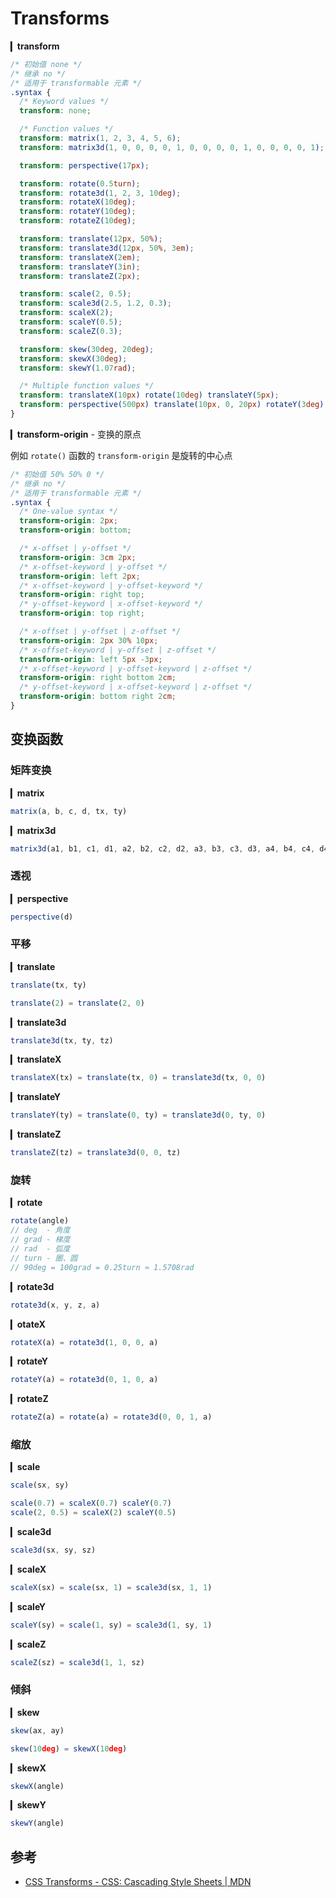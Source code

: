 # Transforms

▎**transform**

```css
/* 初始值 none */
/* 继承 no */
/* 适用于 transformable 元素 */
.syntax {
  /* Keyword values */
  transform: none;

  /* Function values */
  transform: matrix(1, 2, 3, 4, 5, 6);
  transform: matrix3d(1, 0, 0, 0, 0, 1, 0, 0, 0, 0, 1, 0, 0, 0, 0, 1);

  transform: perspective(17px);

  transform: rotate(0.5turn);
  transform: rotate3d(1, 2, 3, 10deg);
  transform: rotateX(10deg);
  transform: rotateY(10deg);
  transform: rotateZ(10deg);

  transform: translate(12px, 50%);
  transform: translate3d(12px, 50%, 3em);
  transform: translateX(2em);
  transform: translateY(3in);
  transform: translateZ(2px);

  transform: scale(2, 0.5);
  transform: scale3d(2.5, 1.2, 0.3);
  transform: scaleX(2);
  transform: scaleY(0.5);
  transform: scaleZ(0.3);

  transform: skew(30deg, 20deg);
  transform: skewX(30deg);
  transform: skewY(1.07rad);

  /* Multiple function values */
  transform: translateX(10px) rotate(10deg) translateY(5px);
  transform: perspective(500px) translate(10px, 0, 20px) rotateY(3deg);
}
```

▎**transform-origin** - 变换的原点

例如 `rotate()` 函数的 `transform-origin` 是旋转的中心点

```css
/* 初始值 50% 50% 0 */
/* 继承 no */
/* 适用于 transformable 元素 */
.syntax {
  /* One-value syntax */
  transform-origin: 2px;
  transform-origin: bottom;

  /* x-offset | y-offset */
  transform-origin: 3cm 2px;
  /* x-offset-keyword | y-offset */
  transform-origin: left 2px;
  /* x-offset-keyword | y-offset-keyword */
  transform-origin: right top;
  /* y-offset-keyword | x-offset-keyword */
  transform-origin: top right;

  /* x-offset | y-offset | z-offset */
  transform-origin: 2px 30% 10px;
  /* x-offset-keyword | y-offset | z-offset */
  transform-origin: left 5px -3px;
  /* x-offset-keyword | y-offset-keyword | z-offset */
  transform-origin: right bottom 2cm;
  /* y-offset-keyword | x-offset-keyword | z-offset */
  transform-origin: bottom right 2cm;
}
```

## 变换函数

### 矩阵变换

▎**matrix**

```js
matrix(a, b, c, d, tx, ty)
```

▎**matrix3d**

```js
matrix3d(a1, b1, c1, d1, a2, b2, c2, d2, a3, b3, c3, d3, a4, b4, c4, d4)
```

### 透视

▎**perspective**

```js
perspective(d)
```

### 平移

▎**translate**

```js
translate(tx, ty)

translate(2) = translate(2, 0)
```

▎**translate3d**

```js
translate3d(tx, ty, tz)
```

▎**translateX**

```js
translateX(tx) = translate(tx, 0) = translate3d(tx, 0, 0)
```

▎**translateY**

```js
translateY(ty) = translate(0, ty) = translate3d(0, ty, 0)
```

▎**translateZ**

```js
translateZ(tz) = translate3d(0, 0, tz)
```

### 旋转

▎**rotate**

```js
rotate(angle)
// deg  - 角度
// grad - 梯度
// rad  - 弧度
// turn - 圈、圆
// 90deg = 100grad = 0.25turn ≈ 1.5708rad
```

▎**rotate3d**

```js
rotate3d(x, y, z, a)
```

▎**otateX**

```js
rotateX(a) = rotate3d(1, 0, 0, a)
```

▎**rotateY**

```js
rotateY(a) = rotate3d(0, 1, 0, a)
```

▎**rotateZ**

```js
rotateZ(a) = rotate(a) = rotate3d(0, 0, 1, a)
```

### 缩放

▎**scale**

```js
scale(sx, sy)

scale(0.7) = scaleX(0.7) scaleY(0.7)
scale(2, 0.5) = scaleX(2) scaleY(0.5)
```

▎**scale3d**

```js
scale3d(sx, sy, sz)
```

▎**scaleX**

```js
scaleX(sx) = scale(sx, 1) = scale3d(sx, 1, 1)
```

▎**scaleY**

```js
scaleY(sy) = scale(1, sy) = scale3d(1, sy, 1)
```

▎**scaleZ**

```js
scaleZ(sz) = scale3d(1, 1, sz)
```

### 倾斜

▎**skew**

```js
skew(ax, ay)

skew(10deg) = skewX(10deg)
```

▎**skewX**

```js
skewX(angle)
```

▎**skewY**

```js
skewY(angle)
```

## 参考

- [CSS Transforms - CSS: Cascading Style Sheets | MDN](https://developer.mozilla.org/en-US/docs/Web/CSS/CSS_Transforms)
